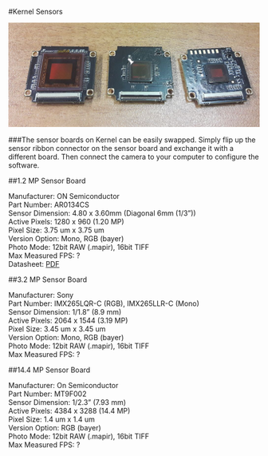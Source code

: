 #Kernel Sensors

![](/assets/kernel_sensor_boards.jpg)

###The sensor boards on Kernel can be easily swapped. Simply flip up the sensor ribbon connector on the sensor board and exchange it with a different board. Then connect the camera to your computer to configure the software.

##1.2 MP Sensor Board

Manufacturer: ON Semiconductor  
Part Number: AR0134CS  
Sensor Dimension: 4.80 x 3.60mm (Diagonal 6mm (1/3”))  
Active Pixels: 1280 x 960 (1.20 MP)  
Pixel Size: 3.75 um x 3.75 um  
Version Option: Mono, RGB (bayer)  
Photo Mode: 12bit RAW (.mapir), 16bit TIFF  
Max Measured FPS: ?  
Datasheet: [PDF](http://www.onsemi.com/pub_link/Collateral/AR0134CS-D.PDF)  

##3.2 MP Sensor Board

Manufacturer: Sony  
Part Number: IMX265LQR-C (RGB), IMX265LLR-C (Mono)  
Sensor Dimension: 1/1.8” (8.9 mm)  
Active Pixels: 2064 x 1544 (3.19 MP)  
Pixel Size: 3.45 um x 3.45 um  
Version Option: Mono, RGB (bayer)  
Photo Mode: 12bit RAW (.mapir), 16bit TIFF  
Max Measured FPS: ?  

##14.4 MP Sensor Board

Manufacturer: On Semiconductor  
Part Number: MT9F002  
Sensor Dimension: 1/2.3” (7.93 mm)  
Active Pixels: 4384 x 3288 (14.4 MP)  
Pixel Size: 1.4 um x 1.4 um  
Version Option: RGB (bayer)  
Photo Mode: 12bit RAW (.mapir), 16bit TIFF  
Max Measured FPS: ?  